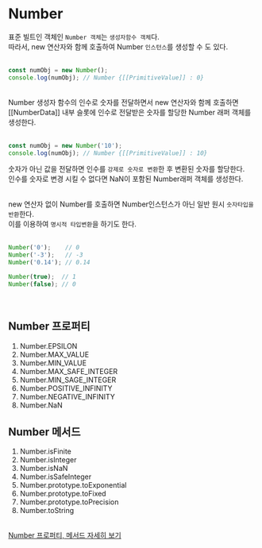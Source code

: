 
# Number

표준 빌트인 객체인 `Number 객체`는 `생성자함수 객체`다.<br>
따라서, new 연산자와 함께 호출하여 Number `인스턴스`를 생성할 수 도 있다.<br><br>

```JavaScript
const numObj = new Number();
console.log(numObj); // Number {[[PrimitiveValue]] : 0}
```

<br>
Number 생성자 함수의 인수로 숫자를 전달하면서 new 연산자와 함께 호출하면 [[NumberData]] 내부 슬롯에 인수로 전달받은 숫자를 할당한 Number 래퍼 객체를 생성한다.<br><br>

```JavaScript
const numObj = new Number('10');
console.log(numObj); // Number {[[PrimitiveValue]] : 10}
```

숫자가 아닌 값을 전달하면 인수를 `강제로 숫자로 변환`한 후 변환된 숫자를 할당한다.<br>
인수를 숫자로 변경 시킬 수 없다면 NaN이 포함된 Number래퍼 객체를 생성한다.<br><br>

new 연산자 없이 Number를 호출하면 Number인스턴스가 아닌 일반 원시 `숫자타입을 반환`한다.<br>
이를 이용하여 `명시적 타입변환`을 하기도 한다.<br><br>

```JavaScript
Number('0');    // 0
Number('-3');   // -3
Number('0.14'); // 0.14

Number(true);  // 1
Number(false); // 0

```

<br>

## Number 프로퍼티<br>
1.  Number.EPSILON<br>
2.  Number.MAX_VALUE<br>
3.  Number.MIN_VALUE<br>
4.  Number.MAX_SAFE_INTEGER<br>
5.  Number.MIN_SAGE_INTEGER<br>
6.  Number.POSITIVE_INFINITY<br>
7.  Number.NEGATIVE_INFINITY<br>
8.  Number.NaN<br>

## Number 메서드<br>
1.  Number.isFinite<br>
2.  Number.isInteger<br>
3.  Number.isNaN<br>
4.  Number.isSafeInteger<br>
5.  Number.prototype.toExponential<br>
6.  Number.prototype.toFixed<br>
7.  Number.prototype.toPrecision<br>
8.  Number.toString<br>

<br>
<a href="https://developer.mozilla.org/ko/docs/Web/JavaScript/Reference/Global_Objects/Number">Number 프로퍼티, 메서드 자세히 보기</a>
